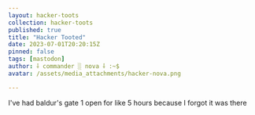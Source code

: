 ```yaml
---
layout: hacker-toots
collection: hacker-toots
published: true
title: "Hacker Tooted"
date: 2023-07-01T20:20:15Z
pinned: false
tags: [mastodon]
author: ⸸ commander ░ nova ⸸ :~$
avatar: /assets/media_attachments/hacker-nova.png

---
```


<p>I&#39;ve had baldur&#39;s gate 1 open for like 5 hours because I forgot it was there</p>


